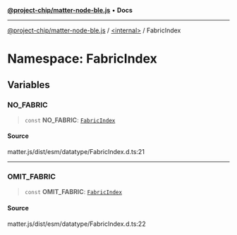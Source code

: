 [**@project-chip/matter-node-ble.js**](../../../README.md) • **Docs**

***

[@project-chip/matter-node-ble.js](../../../globals.md) / [\<internal\>](../../README.md) / FabricIndex

# Namespace: FabricIndex

## Variables

### NO\_FABRIC

> `const` **NO\_FABRIC**: [`FabricIndex`](../../README.md#fabricindex-1)

#### Source

matter.js/dist/esm/datatype/FabricIndex.d.ts:21

***

### OMIT\_FABRIC

> `const` **OMIT\_FABRIC**: [`FabricIndex`](../../README.md#fabricindex-1)

#### Source

matter.js/dist/esm/datatype/FabricIndex.d.ts:22
